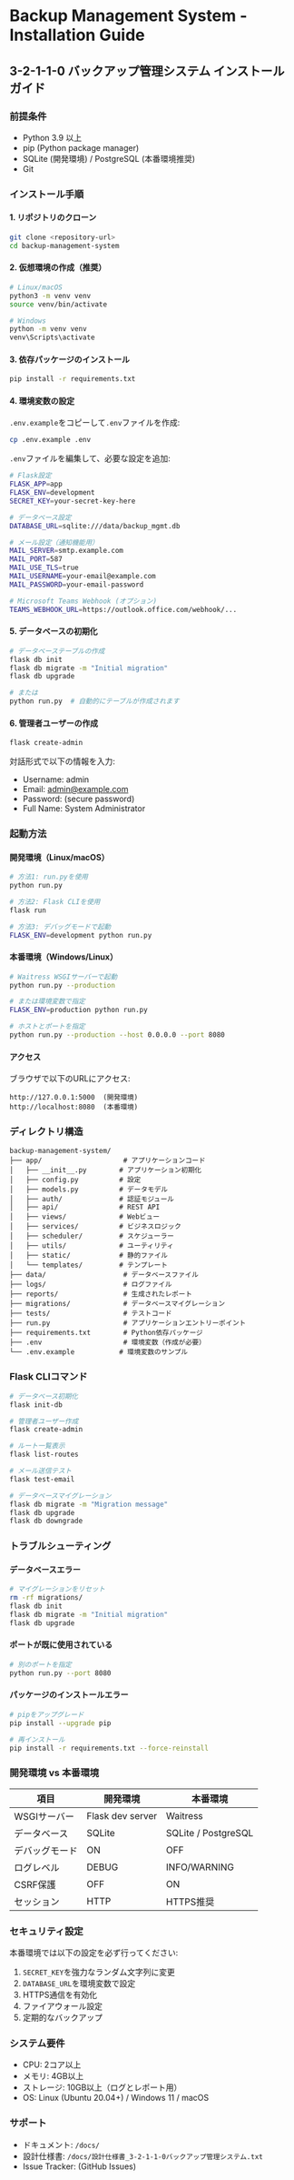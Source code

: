 # Backup Management System - Installation Guide

## 3-2-1-1-0 バックアップ管理システム インストールガイド

### 前提条件

- Python 3.9 以上
- pip (Python package manager)
- SQLite (開発環境) / PostgreSQL (本番環境推奨)
- Git

### インストール手順

#### 1. リポジトリのクローン

```bash
git clone <repository-url>
cd backup-management-system
```

#### 2. 仮想環境の作成（推奨）

```bash
# Linux/macOS
python3 -m venv venv
source venv/bin/activate

# Windows
python -m venv venv
venv\Scripts\activate
```

#### 3. 依存パッケージのインストール

```bash
pip install -r requirements.txt
```

#### 4. 環境変数の設定

`.env.example`をコピーして`.env`ファイルを作成:

```bash
cp .env.example .env
```

`.env`ファイルを編集して、必要な設定を追加:

```bash
# Flask設定
FLASK_APP=app
FLASK_ENV=development
SECRET_KEY=your-secret-key-here

# データベース設定
DATABASE_URL=sqlite:///data/backup_mgmt.db

# メール設定（通知機能用）
MAIL_SERVER=smtp.example.com
MAIL_PORT=587
MAIL_USE_TLS=true
MAIL_USERNAME=your-email@example.com
MAIL_PASSWORD=your-email-password

# Microsoft Teams Webhook (オプション)
TEAMS_WEBHOOK_URL=https://outlook.office.com/webhook/...
```

#### 5. データベースの初期化

```bash
# データベーステーブルの作成
flask db init
flask db migrate -m "Initial migration"
flask db upgrade

# または
python run.py  # 自動的にテーブルが作成されます
```

#### 6. 管理者ユーザーの作成

```bash
flask create-admin
```

対話形式で以下の情報を入力:
- Username: admin
- Email: admin@example.com
- Password: (secure password)
- Full Name: System Administrator

### 起動方法

#### 開発環境（Linux/macOS）

```bash
# 方法1: run.pyを使用
python run.py

# 方法2: Flask CLIを使用
flask run

# 方法3: デバッグモードで起動
FLASK_ENV=development python run.py
```

#### 本番環境（Windows/Linux）

```bash
# Waitress WSGIサーバーで起動
python run.py --production

# または環境変数で指定
FLASK_ENV=production python run.py

# ホストとポートを指定
python run.py --production --host 0.0.0.0 --port 8080
```

#### アクセス

ブラウザで以下のURLにアクセス:

```
http://127.0.0.1:5000  (開発環境)
http://localhost:8080  (本番環境)
```

### ディレクトリ構造

```
backup-management-system/
├── app/                    # アプリケーションコード
│   ├── __init__.py        # アプリケーション初期化
│   ├── config.py          # 設定
│   ├── models.py          # データモデル
│   ├── auth/              # 認証モジュール
│   ├── api/               # REST API
│   ├── views/             # Webビュー
│   ├── services/          # ビジネスロジック
│   ├── scheduler/         # スケジューラー
│   ├── utils/             # ユーティリティ
│   ├── static/            # 静的ファイル
│   └── templates/         # テンプレート
├── data/                   # データベースファイル
├── logs/                   # ログファイル
├── reports/                # 生成されたレポート
├── migrations/             # データベースマイグレーション
├── tests/                  # テストコード
├── run.py                  # アプリケーションエントリーポイント
├── requirements.txt        # Python依存パッケージ
├── .env                    # 環境変数（作成が必要）
└── .env.example           # 環境変数のサンプル
```

### Flask CLIコマンド

```bash
# データベース初期化
flask init-db

# 管理者ユーザー作成
flask create-admin

# ルート一覧表示
flask list-routes

# メール送信テスト
flask test-email

# データベースマイグレーション
flask db migrate -m "Migration message"
flask db upgrade
flask db downgrade
```

### トラブルシューティング

#### データベースエラー

```bash
# マイグレーションをリセット
rm -rf migrations/
flask db init
flask db migrate -m "Initial migration"
flask db upgrade
```

#### ポートが既に使用されている

```bash
# 別のポートを指定
python run.py --port 8080
```

#### パッケージのインストールエラー

```bash
# pipをアップグレード
pip install --upgrade pip

# 再インストール
pip install -r requirements.txt --force-reinstall
```

### 開発環境 vs 本番環境

| 項目 | 開発環境 | 本番環境 |
|------|---------|----------|
| WSGIサーバー | Flask dev server | Waitress |
| データベース | SQLite | SQLite / PostgreSQL |
| デバッグモード | ON | OFF |
| ログレベル | DEBUG | INFO/WARNING |
| CSRF保護 | OFF | ON |
| セッション | HTTP | HTTPS推奨 |

### セキュリティ設定

本番環境では以下の設定を必ず行ってください:

1. `SECRET_KEY`を強力なランダム文字列に変更
2. `DATABASE_URL`を環境変数で設定
3. HTTPS通信を有効化
4. ファイアウォール設定
5. 定期的なバックアップ

### システム要件

- CPU: 2コア以上
- メモリ: 4GB以上
- ストレージ: 10GB以上（ログとレポート用）
- OS: Linux (Ubuntu 20.04+) / Windows 11 / macOS

### サポート

- ドキュメント: `/docs/`
- 設計仕様書: `/docs/設計仕様書_3-2-1-1-0バックアップ管理システム.txt`
- Issue Tracker: (GitHub Issues)
